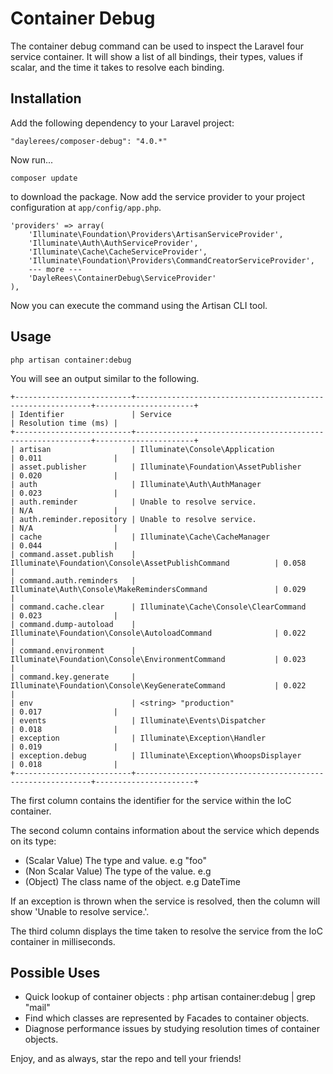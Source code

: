 # Container Debug

The container debug command can be used to inspect the Laravel four service container. It will show a list of all bindings, their types, values if scalar, and the time it takes to resolve each binding.

## Installation

Add the following dependency to your Laravel project:

    "daylerees/composer-debug": "4.0.*"

Now run...

    composer update

to download the package. Now add the service provider to your project configuration at `app/config/app.php`.

    'providers' => array(
        'Illuminate\Foundation\Providers\ArtisanServiceProvider',
        'Illuminate\Auth\AuthServiceProvider',
        'Illuminate\Cache\CacheServiceProvider',
        'Illuminate\Foundation\Providers\CommandCreatorServiceProvider',
        --- more ---
        'DayleRees\ContainerDebug\ServiceProvider'
    ),

Now you can execute the command using the Artisan CLI tool.

## Usage

    php artisan container:debug

You will see an output similar to the following.

    +--------------------------+------------------------------------------------------------+----------------------+
    | Identifier               | Service                                                    | Resolution time (ms) |
    +--------------------------+------------------------------------------------------------+----------------------+
    | artisan                  | Illuminate\Console\Application                             | 0.011                |
    | asset.publisher          | Illuminate\Foundation\AssetPublisher                       | 0.020                |
    | auth                     | Illuminate\Auth\AuthManager                                | 0.023                |
    | auth.reminder            | Unable to resolve service.                                 | N/A                  |
    | auth.reminder.repository | Unable to resolve service.                                 | N/A                  |
    | cache                    | Illuminate\Cache\CacheManager                              | 0.044                |
    | command.asset.publish    | Illuminate\Foundation\Console\AssetPublishCommand          | 0.058                |
    | command.auth.reminders   | Illuminate\Auth\Console\MakeRemindersCommand               | 0.029                |
    | command.cache.clear      | Illuminate\Cache\Console\ClearCommand                      | 0.023                |
    | command.dump-autoload    | Illuminate\Foundation\Console\AutoloadCommand              | 0.022                |
    | command.environment      | Illuminate\Foundation\Console\EnvironmentCommand           | 0.023                |
    | command.key.generate     | Illuminate\Foundation\Console\KeyGenerateCommand           | 0.022                |
    | env                      | <string> "production"                                      | 0.017                |
    | events                   | Illuminate\Events\Dispatcher                               | 0.018                |
    | exception                | Illuminate\Exception\Handler                               | 0.019                |
    | exception.debug          | Illuminate\Exception\WhoopsDisplayer                       | 0.018                |
    +--------------------------+------------------------------------------------------------+----------------------+

The first column contains the identifier for the service within the IoC container.

The second column contains information about the service which depends on its type:
- (Scalar Value) The type and value. e.g <string> "foo"
- (Non Scalar Value) The type of the value. e.g <array>
- (Object) The class name of the object. e.g DateTime

If an exception is thrown when the service is resolved, then the column will show 'Unable to resolve service.'.

The third column displays the time taken to resolve the service from the IoC container in milliseconds.

## Possible Uses

- Quick lookup of container objects : php artisan container:debug | grep "mail"
- Find which classes are represented by Facades to container objects.
- Diagnose performance issues by studying resolution times of container objects.

Enjoy, and as always, star the repo and tell your friends!
